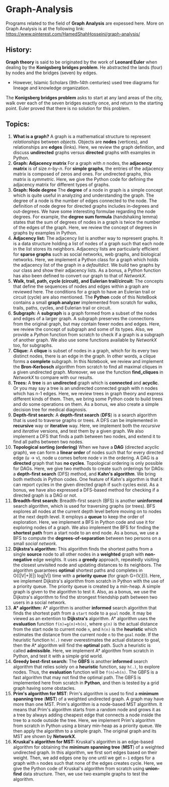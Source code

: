 # Graph-Analysis 
Programs related to the field of **Graph Analysis** are expessed here. More on Graph Analysis is at the following link:
https://www.pinterest.com/HamedShahHosseini/graph-analysis/
## History:
**Graph theory** is said to be originated by the work of **Leonard Euler** when dealing by the **Konigsberg bridges problem**. He abstracted the lands (four) by nodes and the bridges (seven) by edges. 
 - However, Islamic Scholars (9th–14th centuries) used tree diagrams for lineage and knowledge organization.

The **Konigsberg bridges problem** asks to start at any land areas of the city, walk over each of the seven bridges exactly once, and return to the starting point. Euler proved that there is no solution for this problem.  
## Topics:
1) **What is a graph?** A graph is a mathematical structure to represent *relationships* between *objects*. Objects are **nodes** (vertices), and relationships are **edges** (links). 
Here, we review the graph definition, and discuss **undirected** graphs versus **directed** graphs with examples in Python.
2) **Graph: Adjacency matrix** For a graph with *n* nodes, the **adjacency matrix** is of size *n*-by-*n*. For **simple graphs**, the entries of the adjacency matrix is composed of zeros and ones. For undirected graphs, this matrix is *symmetric*.
Here, we give the Python code for defining the adjacency matrix for different types of graphs.
3) **Graph: Node degree** The **degree** of a node in graph is a simple concept which is quite useful in analyzing and understanding the graph. The degree of a node is the number of edges connected to the node. The definition of node degree for directed graphs includes in-degrees and out-degrees. 
We have some interesting formulae regarding the node degrees. For example, the **degree sum formula** (handshaking lemma) states that the sum of degrees of nodes in a graph is twice the number of the edges of the graph. 
Here, we review the concept of degrees in graphs by examples in Python.
4) **Adjacency list:** The adjacency list is another way to represent graphs. It is a data structure holding a list of nodes of a graph such that each node in the list stores its neighbors. Adjacency lists are particularly efficient for **sparse graphs** such as social networks, web graphs, and biological networks.
Here, we implement a Python class for a graph which holds the adjacency list of the graph in a *defaultdict*. We build two graphs by our class and show their adjacency lists. As a bonus, a Python function has also been defined to convert our graph to that of *NetworkX*. 
5) **Walk, trail, path, cycle (circuit), and Eulerian trail/circuit:** The concepts that define the sequences of nodes and edges within a graph are reviewed here. The conditions for a graph to have an Eulerian trail or circuit (cycle) are also mentioned.
The **Python** code of this NoteBook contains a small **graph analyzer** implemented from scratch for walks, trails, paths, cycles, and Eulerian trail or circuit.
6) **Subgraph:** A **subgraph** is a graph formed from a subset of the nodes and edges of a larger graph. A subgraph preserves the connections from the original graph, but may contain fewer nodes and edges. 
Here, we review the concept of subgraph and some of its types. Also, we provide a *Python* function from scratch to check if a graph is a subgraph of another graph. We also use some functions available by *NetworkX* too, for subgraphs. 
7) **Clique:** A **clique** is subset of nodes in a graph, which for its every two distinct nodes, there is an edge in the graph. In other words, a clique forms a **complete** subgraph.
In this Notebook, we review and implement the **Bron-Kerbosch** algorithm from scratch to find all maximal cliques in a given undirected graph. Moreover, we use the function **find_cliques** in *NetworkX* to compare with our results.
8) **Trees:** A **tree** is an **undirected** graph which is **connected** and **acyclic**. Or you may say a tree is an undirected connected graph with n nodes which has n-1 edges. 
Here, we review trees in graph theory and express different kinds of them. Then, we bring some Python code to build trees and do some operations on them. As a bonus, we also create a simple decision tree for medical diagnosis.
9) **Depth-first search:** A **depth-first search** (**DFS**) is a search algorithm that is used to traverse graphs or trees. A DFS can be implemented in **recursive** way or **iterative** way. 
Here, we implement both the *recursive* and *iterative* versions, and test them by a given graph. We also implement a DFS that finds a path between two nodes, and extend it to find all paths between two nodes.
10) **Topological sorting (ordering)** When we have a **DAG** (directed acyclic graph), we can form a **linear order** of nodes such that for every directed edge (u → v), node u comes before node v in the ordering. A DAG is a **directed** graph that has **no cycles**. Topological ordering is only possible for DAGs.
Here, we give two methods to create such orderings for DAGs: a **depth-first search** (DFS) method, and **Kahn's algorithm**. We bring both methods in Python codes. One feature of Kahn's algorthm is that it can report cycles in the given directed graph if such cycles exist.
As a bonus, we have also expressed a DFS-based method for checking if a directed graph is a DAG or not.
11) **Breadth-first search:** Breadth-first search (BFS) is another **uninformed** search algorithm, which is used for traversing graphs (or trees). BFS explores all nodes at the current depth level before moving on to nodes at the next depth level. It employs a **queue** to keep the order of exploration.
Here, we implement a BFS in Python code and use it for exploring nodes of a graph. We also implement the BFS for finding the **shortest path** from a start node to an end node. As a bonus, we use a BFS to compute the **degrees-of-separation** between two persons on a small *social network*.
12) **Dijkstra's algorithm:** This algorithm finds the shortest paths from a single **source** node to all other nodes in a **weighted** graph with **non-negative** edge weights. It uses a **greedy** approach, repeatedly visiting the closest unvisited node and updating distances to its neighbors. The algorithm guarantees **optimal** shortest paths and completes in O((|V|+|E|) log|V|) time with a **priority queue** (for  graph G=(V,E)).
Here, we implement Dijkstra's algorithm from scratch in Python with the use of a priority queue. The priority queue is created by a min-heap. A simple graph is given to the algorithm to test it. Also, as a bonus, we use the Dijkstra's algorithm to find the strongest friendship path between two users in a social network.
13) **A\* algorithm:** A\* algorithm is another **informed** search algorithm that finds the shortest path from a `start` node to a `goal` node. It may be viewed as an extention to **Dijkstra's** algorithm. A\* algorithm uses the **evaluation** function `f(n)=g(n)+h(n)`, where `g(n)` is the actual distance from the start node to current node `n`, and `h(n)` is the **heuristic** which estimates the distance from the current node `n` to the `goal` node. If the heuristic function `h(.)` never overestimates the actual distance to goal, then the A\* algorithm will find the **optimal** path. Such a heuristic is called **admissible**.
Here, we implement A\* algorithm from scratch in Python, and test it with a simple grid world.
14) **Greedy best-first search:** The **GBFS** is another **informed** search algorithm that relies solely on a **heuristic** function, say `h(.)`, to explore nodes. Thus, the **evaluation** function will be `f(n)=h(n)`.
The GBFS is a fast algorithm that may not find the optimal path. The GBFS is implemented here from scratch in **Python**, and then is tested by a grid graph having some obstacles. 
15) **Prim's algorithm for MST**: Prim's algorithm is used to find a **minimum spanning tree** (**MST**) of a weighted undirected graph. A graph may have more than one MST. Prim's algorithm is a node-based MST algorithm. It means that Prim's algorithm starts from a random node and grows it as a tree by always adding cheapest edge that connects a node inside the tree to a node outside the tree.
Here, we implement Prim's algorithm from scratch in Python using a binary min-heap as a priority queue. We then apply the algorithm to a simple graph. The original graph and its MST are shown by **NetworkX**.
16) **Kruskal's algorithm for MST:** Kruskal's algorithm is an edge-based algorithm for obtaining the **minimum spanning tree** (**MST**) of a weighted undirected graph. In this algorithm, we first sort edges based on their weight. Then, we add edges one by one until we get `n-1` edges for a graph with `n` nodes such that none of the edges creates cycle.
Here, we give the Python code of Kruskal's algorithm from scratch using **union-find** data structure. Then, we use two example graphs to test the algorithm.